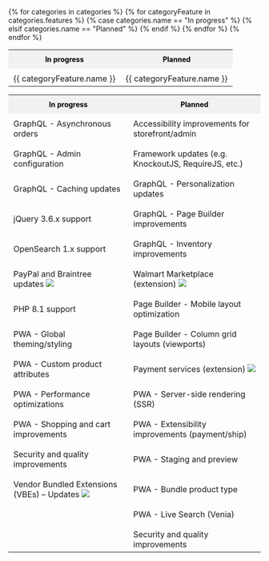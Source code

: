 <!-- {% assign categories = include.data.categories %}
{% if include.categories %}
{% assign categories = include.data.categories | where: "name", include.categories %}
{% endif %} -->

<!-- <table class="status-table">
  <tbody>
    <tr class="category-name">
      <th>In progress</th>
      <th>Planned</th>
    </tr>
    {% for categories in categories %}
    {% for categoryFeature in categories.features %}
    <tr class="category-feature">
      {% if categories.name == "In progress" %}
      <td>{{ categoryFeature.name }}</td>
      {% elsif categories.name == "Planned" %}
      <td>{{ categoryFeature.name }}</td>
      {% endif %}
    </tr>
    {% endfor %}
    {% endfor %}
  </tbody>
</table> -->

<table class="status-table">
  <tbody>
    <tr class="category-name">
      <th>In progress</th>
      <th>Planned</th>
    </tr>
    {% for categories in categories %}
    {% for categoryFeature in categories.features %}
    <tr class="category-feature">
      {% case categories.name == "In progress" %}
      <td>{{ categoryFeature.name }}</td>
      {% elsif categories.name == "Planned" %}
      <td>{{ categoryFeature.name }}</td>
      {% endif %}
    </tr>
    {% endfor %}
    {% endfor %}
  </tbody>
</table>

<table class="status-table">
  <tbody>
    <tr class="category-name">
      <th>In progress</th>
      <th>Planned</th>
    </tr>
    <tr class="category-feature">
      <td>GraphQL - Asynchronous orders</td>
      <td>Accessibility improvements for storefront/admin</td>
    </tr>
    <tr class="category-feature">
      <td>GraphQL - Admin configuration</td>
      <td>Framework updates (e.g. KnockoutJS, RequireJS, etc.)</td>
    </tr>
    <tr class="category-feature">
      <td>GraphQL - Caching updates</td>
      <td>GraphQL - Personalization updates</td>
    </tr>
    <tr class="category-feature">
      <td>jQuery 3.6.x support</td>
      <td>GraphQL - Page Builder improvements</td>
    </tr>
    <tr class="category-feature">
      <td>OpenSearch 1.x support</td>
      <td>GraphQL - Inventory improvements</td>
    </tr>
    <tr class="category-feature">
      <td>PayPal and Braintree updates <img src="{{ site.baseurl }}/common/images/Smock_Extension_18_N.svg"></td>
      <td>Walmart Marketplace (extension) <img src="{{ site.baseurl }}/common/images/Smock_Extension_18_N.svg"></td>
    </tr>
    <tr class="category-feature">
      <td>PHP 8.1 support</td>
      <td>Page Builder - Mobile layout optimization</td>
    </tr>
    <tr class="category-feature">
      <td>PWA - Global theming/styling</td>
      <td>Page Builder - Column grid layouts (viewports)</td>
    </tr>
    <tr class="category-feature">
      <td>PWA - Custom product attributes</td>
      <td>Payment services (extension) <img src="{{ site.baseurl }}/common/images/Smock_Extension_18_N.svg"></td>
    </tr>
    <tr class="category-feature">
      <td>PWA - Performance optimizations</td>
      <td>PWA - Server-side rendering (SSR)</td>
    </tr>
    <tr class="category-feature">
      <td>PWA - Shopping and cart improvements</td>
      <td>PWA - Extensibility improvements (payment/ship)</td>
    </tr>
    <tr class="category-feature">
      <td>Security and quality improvements</td>
      <td>PWA - Staging and preview</td>
    </tr>
    <tr class="category-feature">
      <td>Vendor Bundled Extensions (VBEs) – Updates <img src="{{ site.baseurl }}/common/images/Smock_Extension_18_N.svg"></td>
      <td>PWA - Bundle product type</td>
    </tr>
    <tr class="category-feature">
      <td></td>
      <td>PWA - Live Search (Venia)</td>
    </tr>
    <tr class="category-feature">
      <td></td>
      <td>Security and quality improvements</td>
    </tr>
  </tbody>
</table>

<style>
/*** Table ***/

.status-table {
  table-layout: fixed;
}

/*** Rows ***/

.category-feature {
  transition: all .2s;
  height: 26px;
}

.category-feature:hover {
  background: rgba(20,115,230,10%);
}

tbody tr.category-feature:last-child td {
  padding-bottom: 5px;
}

/*** Columns ***/

.category-name th {
  padding: 10px;
  font-size: 14px !important;
  font-weight: bold;
  color: black;
  background-color: #f1f1f1;
}

/* .category-name th:nth-child(1) {
   width: 100%;
}

.category-name th:nth-child(2) {
  width: 90px;
  text-align: center;
} */

/*** Cells ***/

.category-feature td {
  padding: 10px;
}

/* .category-feature td:nth-child(2) {
  text-align: center;
} */

/*** Icons ***/

  .status {
    height: 32px;
    font-size: 14px;
    font-weight: 400;
  }

  .status::before {
    content: '';
    display: inline-block;
    width: 8px;
    height: 8px;
    border-radius: 50%;
    margin: 0 12px;
  }

  .status.complete::before {
    background: rgb(45, 157, 120);
  }

  .status.in-progress::before {
    background: rgb(230, 134, 25);
  }

  .status.planned {
    font-style: italic;
  }

  .status.planned::before {
    background: rgb(179, 179, 179);
  }

</style>
